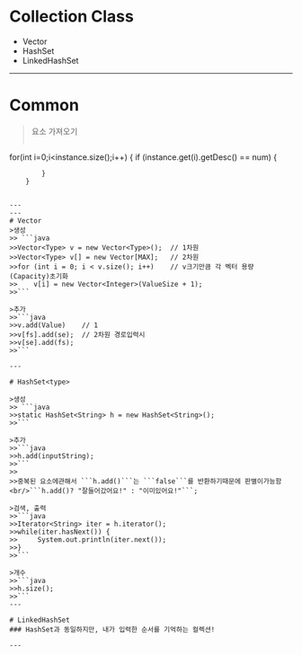 # Collection Class
* Vector
* HashSet<type>
* LinkedHashSet<type>
---
# Common
>요소 가져오기
>>```java
  for(int i=0;i<instance.size();i++) {
			if (instance.get(i).getDesc() == num) {
                                     
			}
		}
  ```
  
---
---
# Vector
>생성
>> ```java
>>Vector<Type> v = new Vector<Type>();  // 1차원
>>Vector<Type> v[] = new Vector[MAX];   // 2차원
>>for (int i = 0; i < v.size(); i++)    // v크기만큼 각 벡터 용량(Capacity)초기화
>>    v[i] = new Vector<Integer>(ValueSize + 1);
>>```
  
>추가
>>```java
>>v.add(Value)    // 1
>>v[fs].add(se);  // 2차원 경로입력시
>>v[se].add(fs);
>>```

---

# HashSet<type>

>생성
>> ```java
>>static HashSet<String> h = new HashSet<String>();
>>```
  
>추가
>>```java
>>h.add(inputString);
>>```
>>
>>중복된 요소에관해서 ```h.add()```는 ```false```를 반환하기때문에 판별이가능함<br/>```h.add()? "잘들어갔어요!" : "이미있어요!"```;

>검색, 출력
>>```java
>>Iterator<String> iter = h.iterator();
>>while(iter.hasNext()) {
>>     System.out.println(iter.next());
>>}
>>```

>개수
>>```java
>>h.size();
>>```
---

# LinkedHashSet
### HashSet과 동일하지만, 내가 입력한 순서를 기억하는 컬렉션!

---


